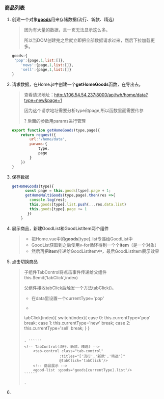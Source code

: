 ### 商品列表

1. 创建一个对象[**goods**]()用来存储数据(流行、新款、精选) 

   > 因为有大量的数据，且一页无法显示这么多。
   >
   > 所以当DOM创建完之后就立即把全部数据请求过来，然后下拉加载更多。

   ``````javascript
   goods:{
   	'pop':{page,1,list:[]},
       'news':{page,1,list:[]},
       'sell':{page,1,list:[]}
   }
   ``````

   

2. 请求数据，在Home.js中创建一个**getHomeGoods**函数，在导出去。

   > 查看请求地址：http://106.54.54.237:8000/api/wh/home/data?type=new&page=1
   >
   > 因为这个请求地址需要分析type和page,所以函数里面需要传参
   >
   > ? 后面的参数用params进行管理

   ``````javascript
   export function getHomeGoods(type,page){
       return request({
           url:'/home/data',
           params:{
               type,
               page
           }
       })
   }
   ``````

   

3. 保存数据

   ``````javascript
   getHomeGoods(type){
         const page = this.goods[type].page + 1;
         getHomeMultiGoods(type,page).then(res =>{
           console.log(res);
           this.goods[type].list.push(...res.data.list)
           this.goods[type].page += 1
          })
       }
   ``````

   

4. 展示商品，新建GoodList和GoodListItem两个组件

   >- 把Home.vue中的**goods**[type].list专递给GoodList中
   >- GoodList获取到之后使用v-for循环得到一个个**item**（是一个对象）
   >- 然后再把**item**传递给GoodListItem中，最后GoodListItem展示效果
   >
   >

5. 点击切换商品

   >子组件TabControl将点击事件传递给父组件this.$emit(‘tabClick’,index)
   >
   >父组件接收tabClick后触发一个方法tabClick()。
   >
   >- 在data里设置一个currentType='pop'
   >
   >- ```````javascript
   >  tabClick(index){
   >  	switch(index){
   >  		case 0:
   >  			this.currentType='pop'
   >  			break;
   >  		case 1:
   >  			this.currentType='new'
   >  			break;
   >  		case 2:
   >  			this.currentType='sell'
   >  			break;
   >  	}
   >  }
   >  ```````
   >
   >- ``````
   >  <!-- TabControl(流行、新款、精选) -->
   >      <tab-control class="tab-control" 
   >                  :titles="['流行','新款','精选']"
   >                  @tabClick='tabClick'/>
   >      <!-- 商品展示 -->
   >      <good-list :goods="goods[currentType].list"/>
   >  ``````
   >
   >- 

6. 

   